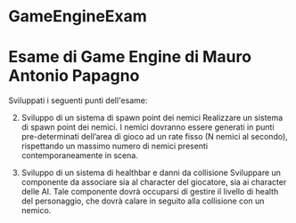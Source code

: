 # GameEngineExam
# Esame di Game Engine di Mauro Antonio Papagno

Sviluppati i seguenti punti dell'esame:

2) Sviluppo di un sistema di spawn point dei nemici
Realizzare un sistema di spawn point dei nemici. I nemici dovranno essere generati
in punti pre-determinati dell’area di gioco ad un rate fisso (N nemici al secondo),
rispettando un massimo numero di nemici presenti contemporaneamente in scena.

4) Sviluppo di un sistema di healthbar e danni da collisione
Sviluppare un componente da associare sia al character del giocatore, sia ai
character delle AI. Tale componente dovrà occuparsi di gestire il livello di health
del personaggio, che dovrà calare in seguito alla collisione con un nemico.
